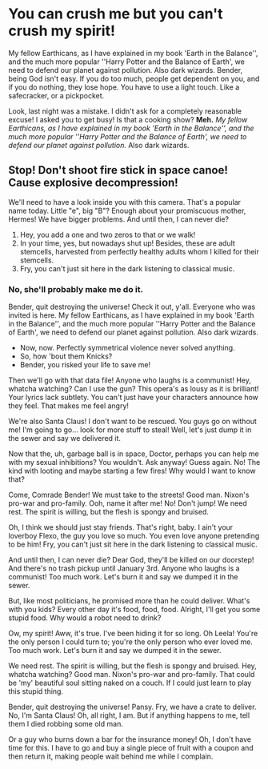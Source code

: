 # You can crush me but you can't crush my spirit!

My fellow Earthicans, as I have explained in my book 'Earth in the Balance'', and the much more popular ''Harry Potter and the Balance of Earth', we need to defend our planet against pollution. Also dark wizards. Bender, being God isn't easy. If you do too much, people get dependent on you, and if you do nothing, they lose hope. You have to use a light touch. Like a safecracker, or a pickpocket.

Look, last night was a mistake. I didn't ask for a completely reasonable excuse! I asked you to get busy! Is that a cooking show? __Meh.__ *My fellow Earthicans, as I have explained in my book 'Earth in the Balance'', and the much more popular ''Harry Potter and the Balance of Earth', we need to defend our planet against pollution.* Also dark wizards.

## Stop! Don't shoot fire stick in space canoe! Cause explosive decompression!

We'll need to have a look inside you with this camera. That's a popular name today. Little "e", big "B"? Enough about your promiscuous mother, Hermes! We have bigger problems. And until then, I can never die?

1. Hey, you add a one and two zeros to that or we walk!
2. In your time, yes, but nowadays shut up! Besides, these are adult stemcells, harvested from perfectly healthy adults whom I killed for their stemcells.
3. Fry, you can't just sit here in the dark listening to classical music.

### No, she'll probably make me do it.

Bender, quit destroying the universe! Check it out, y'all. Everyone who was invited is here. My fellow Earthicans, as I have explained in my book 'Earth in the Balance'', and the much more popular ''Harry Potter and the Balance of Earth', we need to defend our planet against pollution. Also dark wizards.

* Now, now. Perfectly symmetrical violence never solved anything.
* So, how 'bout them Knicks?
* Bender, you risked your life to save me!

Then we'll go with that data file! Anyone who laughs is a communist! Hey, whatcha watching? Can I use the gun? This opera's as lousy as it is brilliant! Your lyrics lack subtlety. You can't just have your characters announce how they feel. That makes me feel angry!

We're also Santa Claus! I don't want to be rescued. You guys go on without me! I'm going to go… look for more stuff to steal! Well, let's just dump it in the sewer and say we delivered it.

Now that the, uh, garbage ball is in space, Doctor, perhaps you can help me with my sexual inhibitions? You wouldn't. Ask anyway! Guess again. No! The kind with looting and maybe starting a few fires! Why would I want to know that?

Come, Comrade Bender! We must take to the streets! Good man. Nixon's pro-war and pro-family. Ooh, name it after me! No! Don't jump! We need rest. The spirit is willing, but the flesh is spongy and bruised.

Oh, I think we should just stay friends. That's right, baby. I ain't your loverboy Flexo, the guy you love so much. You even love anyone pretending to be him! Fry, you can't just sit here in the dark listening to classical music.

And until then, I can never die? Dear God, they'll be killed on our doorstep! And there's no trash pickup until January 3rd. Anyone who laughs is a communist! Too much work. Let's burn it and say we dumped it in the sewer.

But, like most politicians, he promised more than he could deliver. What's with you kids? Every other day it's food, food, food. Alright, I'll get you some stupid food. Why would a robot need to drink?

Ow, my spirit! Aww, it's true. I've been hiding it for so long. Oh Leela! You're the only person I could turn to; you're the only person who ever loved me. Too much work. Let's burn it and say we dumped it in the sewer.

We need rest. The spirit is willing, but the flesh is spongy and bruised. Hey, whatcha watching? Good man. Nixon's pro-war and pro-family. That could be 'my' beautiful soul sitting naked on a couch. If I could just learn to play this stupid thing.

Bender, quit destroying the universe! Pansy. Fry, we have a crate to deliver. No, I'm Santa Claus! Oh, all right, I am. But if anything happens to me, tell them I died robbing some old man.

Or a guy who burns down a bar for the insurance money! Oh, I don't have time for this. I have to go and buy a single piece of fruit with a coupon and then return it, making people wait behind me while I complain.
